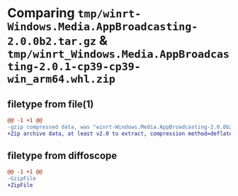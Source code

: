 # Comparing `tmp/winrt-Windows.Media.AppBroadcasting-2.0.0b2.tar.gz` & `tmp/winrt_Windows.Media.AppBroadcasting-2.0.1-cp39-cp39-win_arm64.whl.zip`

## filetype from file(1)

```diff
@@ -1 +1 @@
-gzip compressed data, was "winrt-Windows.Media.AppBroadcasting-2.0.0b2.tar", last modified: Sat Dec  2 18:23:19 2023, max compression
+Zip archive data, at least v2.0 to extract, compression method=deflate
```

## filetype from diffoscope

```diff
@@ -1 +1 @@
-GzipFile
+ZipFile
```

